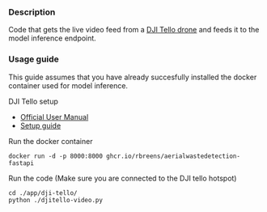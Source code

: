 ### Description

Code that gets the live video feed from a [DJI Tello drone](https://m.dji.com/be/product/tello) and feeds it to the model inference endpoint. 

### Usage guide
This guide assumes that you have already succesfully installed the docker container used for model inference. 

DJI Tello setup 

- [Official User Manual](https://dl-cdn.ryzerobotics.com/downloads/Tello/Tello%20User%20Manual%20v1.4.pdf)
- [Setup guide](https://www.65drones.com/pages/tello-operation-guide)

Run the docker container 
```
docker run -d -p 8000:8000 ghcr.io/rbreens/aerialwastedetection-fastapi
```

Run the code (Make sure you are connected to the DJI tello hotspot)

```
cd ./app/dji-tello/
python ./djitello-video.py
```